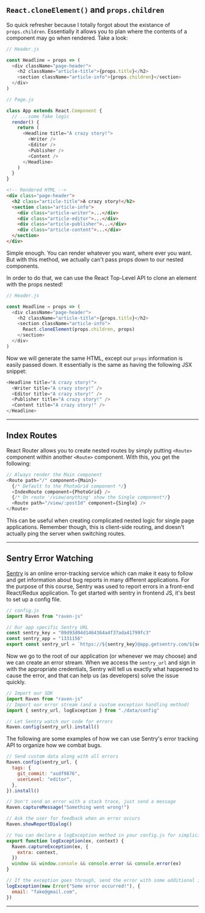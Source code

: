 ## `React.cloneElement()` and `props.children`

So quick refresher because I totally forgot about the existance of `props.children`. Essentially it allows you to plan where the contents of a component may go when rendered. Take a look:

```js
// Header.js

const Headline = props => (
  <div className="page-header">
    <h2 className="article-title">{props.title}</h2>
    <section className="article-info">{props.children}</section>
  </div>
)
```

```js
// Page.js

class App extends React.Component {
  // ...some fake logic
  render() {
    return (
      <Headline title="A crazy story!">
        <Writer />
        <Editor />
        <Publisher />
        <Content />
      </Headline>
    )
  }
}
```

```html
<!-- Rendered HTML -->
<div class="page-header">
  <h2 class="article-title">A crazy story!</h2>
  <section class="article-info">
    <div class="article-writer">...</div>
    <div class="article-editor">...</div>
    <div class="article-publisher">...</div>
    <div class="article-content">...</div>
  </section>
</div>
```

Simple enough. You can render whatever you want, where ever you want. But with this method, we actually can't pass props down to our nested components.

In order to do that, we can use the React Top-Level API to clone an element with the props nested!

```js
// Header.js

const Headline = props => (
  <div className="page-header">
    <h2 className="article-title">{props.title}</h2>
    <section className="article-info">
      React.cloneElement(props.children, props)
    </section>
  </div>
)
```

Now we will generate the same HTML, except our `props` information is easily passed down. It essentially is the same as having the following JSX snippet:

```js
<Headline title="A crazy story!">
  <Writer title="A crazy story!" />
  <Editor title="A crazy story!" />
  <Publisher title="A crazy story!" />
  <Content title="A crazy story!" />
</Headline>
```

---

## Index Routes

React Router allows you to create nested routes by simply putting `<Route>` component within another `<Route>` component. With this, you get the following:

```js
// Always render the Main component
<Route path="/" component={Main}>
  {/* Default to the PhotoGrid component */}
  <IndexRoute component={PhotoGrid} />
  {/* On route '/view/anything' show the Single component*/}
  <Route path="/view/:postId" component={Single} />
</Route>
```

This can be useful when creating complicated nested logic for single page applications. Remember though, this is client-side routing, and doesn't actually ping the server when switching routes.

---

## Sentry Error Watching

[Sentry](sentry.io) is an online error-tracking service which can make it easy to follow and get information about bug reports in many different applications. For the purpose of this course, Sentry was used to report errors in a front-end React/Redux application. To get started with sentry in frontend JS, it's best to set up a config file.

```js
// config.js
import Raven from "raven-js"

// Our app specific Sentry URL
const sentry_key = "09d93d04d1464364a4f37ada41799fc3"
const sentry_app = "1331156"
export const sentry_url = `https://${sentry_key}@app.getsentry.com/${sentry_app}`
```

Now we go to the root of our application (or whenever we may choose) and we can create an error stream. When we access the `sentry_url` and sign in with the appropriate credentials, Sentry will tell us exactly what happened to cause the error, and that can help us (as developers) solve the issue quickly.

```js
// Import our SDK
import Raven from "raven-js"
// Import our error stream (and a custom exception handling method)
import { sentry_url, logException } from "./data/config"

// Let Sentry watch our code for errors
Raven.config(sentry_url).install()
```

The following are some examples of how we can use Sentry's error tracking API to organize how we combat bugs.

```js
// Send custom data along with all errors
Raven.config(sentry_url, {
  tags: {
    git_commit: "asdf9876",
    userLevel: "editor",
  },
}).install()

// Don't send an error with a stack trace, just send a message
Raven.captureMessage("Something went wrong!")

// Ask the user for feedback when an error occurs
Raven.showReportDialog()

// You can declare a logException method in your config.js for simplicity
export function logException(ex, context) {
  Raven.captureException(ex, {
    extra: context,
  })
  window && window.console && console.error && console.error(ex)
}

// If the exception goes through, send the error with some additional info
logException(new Error("Some error occurred!"), {
  email: "fake@gmail.com",
})
```

---
